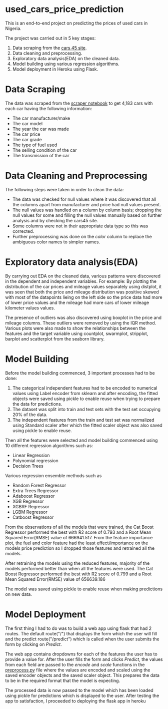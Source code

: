 # used_cars_price_prediction
This is an end-to-end project on predicting the prices of used cars in Nigeria.

The project was carried out in 5 key stages:
1. Data scraping from the [cars 45 site](https://buy.cars45.com/cars). 
2. Data cleaning and preprocessing.
3. Exploratory data analysis(EDA) on the cleaned data.
4. Model building using various regression algorithms. 
5. Model deployment in Heroku using Flask.

# Data Scraping
The data was scraped from the [scraper notebook](https://github.com/FiyinfobaO/used_cars_price_prediction/blob/master/data_scraper_used_cars.ipynb) to get 4,183 cars with each car having the following information:
* The car manufacturer/make
* The car model
* The year the car was made
* The car price
* The car grade
* The type of fuel used 
* The selling condition of the car
* The transmission of the car

# Data Cleaning and Preprocessing 
The following steps were taken in order to clean the data:
* The data was checked for null values where it was discovered that all the columns apart from manufacturer and price had null values present.
* The null values was handled on a column by column basis; dropping the null values for some and filling the null values manually based on further analysis and by checking the cars45 site.
* Some columns were not in their appropriate data type so this was corrected.
* Further preprocessing was done on the *color* column to replace the ambiguous color names to simpler names.

# Exploratory data analysis(EDA)
By carrying out EDA on the cleaned data, various patterns were discovered in the dependent and independent variables.
For example: By plotting the distribution of the car prices and mileage values separately using distplot, it was seen that both the price and mileage distribution was positive skewed with most of the datapoints lieing on the left side so the price data had more of lower price values and the mileage had more cars of lower mileage kilometer values values.

The presence of outliers was also discovered using boxplot in the price and mileage columns. These outliers were removed by using the IQR method. 
Various plots were also made to show the relationships between the features and the target variable using countplot, swarmplot, stripplot, barplot and scatterplot from the seaborn library.

# Model Building 
Before the model building commenced, 3 important processes had to be done:
1. The categorical independent features had to be encoded to numerical values using Label encoder from sklearn and after encoding, the fitted objects were saved using pickle to enable reuse when trying to prepare the data for predictions.
2. The dataset was split into train and test sets with the test set occupying 20% of the data. 
3. The independent features from the train and test set was normalized using Standard scaler after which the fitted scaler object was also saved using pickle to enable reuse.

Then all the features were selected and model building commenced using 10 different regression algorithms such as:
* Linear Regression
* Polynomial regression
* Decision Trees 

Various regression ensemble methods such as 
* Random Forest Regressor
* Extra Trees Regressor
* Adaboost Regressor 
* XGB Regressor 
* XGBRF Regressor 
* LGBM Regressor
* Catboost Regressor


From the observations of all the models that were trained, the Cat Boost Regressor performed the best with R2 score of 0.793 and a Root Mean Squared Error(RMSE) value of 666941.517. 
From the feature importance plot, the fuel and color feature had the least effect/importance on the models price prediction so I dropped those features and retrained all the models.

After retraining the models using the reduced features, majority of the models performed better than when all the features were used.
The Cat Boost Regressor performed the best with R2 score of 0.799 and a Root Mean Squared Error(RMSE) value of 656639.186

The model was saved using pickle to enable reuse when making predictions on new data.

# Model Deployment 
The first thing I had to do was to build a web app using flask that had 2 routes. The default route("/") that displays the form which the user will fill and the predict route("/predict") which is called when the user submits the form by clicking on *Predict*.

The web app contains dropdowns for each of the features the user has to provide a value for. After the user fills the form and clicks *Predict*, the values from each field are passed to the *encode* and *scale* functions in the [preprocess.py](https://github.com/FiyinfobaO/used_cars_price_prediction/blob/master/preprocess.py) file where the values are encoded and scaled using the saved encoder objects and the saved scaler object. 
This prepares the data to be in the required format that the model is expecting.

The processed data is now passed to the model which has been loaded using pickle for predictions which is displayed to the user. 
After testing the app to satisfaction, I proceeded to deploying the flask app in heroku
